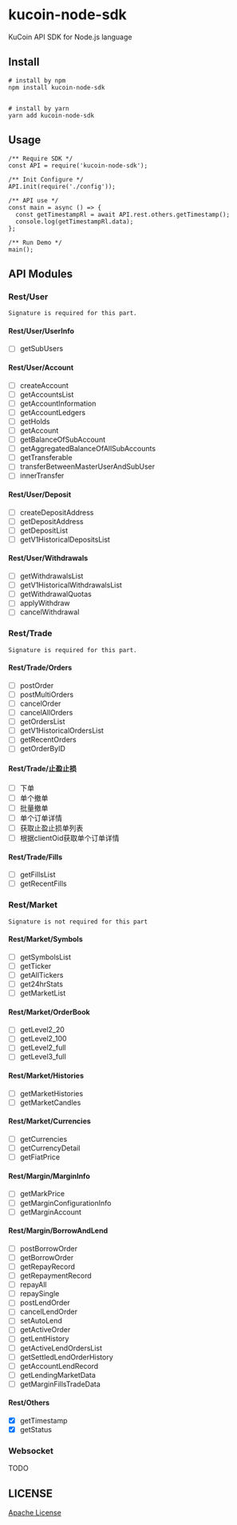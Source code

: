 # kucoin-node-sdk
KuCoin API SDK for Node.js language


## Install
```
# install by npm
npm install kucoin-node-sdk


# install by yarn
yarn add kucoin-node-sdk
```


## Usage

```
/** Require SDK */
const API = require('kucoin-node-sdk');

/** Init Configure */
API.init(require('./config'));

/** API use */
const main = async () => {
  const getTimestampRl = await API.rest.others.getTimestamp();
  console.log(getTimestampRl.data);
};

/** Run Demo */
main();
```

## API Modules

### Rest/User
```
Signature is required for this part.
```

#### Rest/User/UserInfo
- [ ] getSubUsers
#### Rest/User/Account
- [ ] createAccount
- [ ] getAccountsList
- [ ] getAccountInformation
- [ ] getAccountLedgers
- [ ] getHolds
- [ ] getAccount
- [ ] getBalanceOfSubAccount
- [ ] getAggregatedBalanceOfAllSubAccounts
- [ ] getTransferable
- [ ] transferBetweenMasterUserAndSubUser
- [ ] innerTransfer
#### Rest/User/Deposit
- [ ] createDepositAddress
- [ ] getDepositAddress
- [ ] getDepositList
- [ ] getV1HistoricalDepositsList
#### Rest/User/Withdrawals
- [ ] getWithdrawalsList
- [ ] getV1HistoricalWithdrawalsList
- [ ] getWithdrawalQuotas
- [ ] applyWithdraw
- [ ] cancelWithdrawal

### Rest/Trade
```
Signature is required for this part.
```

#### Rest/Trade/Orders
- [ ] postOrder
- [ ] postMultiOrders
- [ ] cancelOrder
- [ ] cancelAllOrders
- [ ] getOrdersList
- [ ] getV1HistoricalOrdersList
- [ ] getRecentOrders
- [ ] getOrderByID
#### Rest/Trade/止盈止损
- [ ] 下单
- [ ] 单个撤单
- [ ] 批量撤单
- [ ] 单个订单详情
- [ ] 获取止盈止损单列表
- [ ] 根据clientOid获取单个订单详情
#### Rest/Trade/Fills
- [ ] getFillsList
- [ ] getRecentFills

### Rest/Market
```
Signature is not required for this part
```
#### Rest/Market/Symbols
- [ ] getSymbolsList
- [ ] getTicker
- [ ] getAllTickers
- [ ] get24hrStats
- [ ] getMarketList
#### Rest/Market/OrderBook
- [ ] getLevel2_20
- [ ] getLevel2_100
- [ ] getLevel2_full
- [ ] getLevel3_full
#### Rest/Market/Histories
- [ ] getMarketHistories
- [ ] getMarketCandles
#### Rest/Market/Currencies
- [ ] getCurrencies
- [ ] getCurrencyDetail
- [ ] getFiatPrice
#### Rest/Margin/MarginInfo
- [ ] getMarkPrice
- [ ] getMarginConfigurationInfo
- [ ] getMarginAccount
#### Rest/Margin/BorrowAndLend
- [ ] postBorrowOrder
- [ ] getBorrowOrder
- [ ] getRepayRecord
- [ ] getRepaymentRecord
- [ ] repayAll
- [ ] repaySingle
- [ ] postLendOrder
- [ ] cancelLendOrder
- [ ] setAutoLend
- [ ] getActiveOrder
- [ ] getLentHistory
- [ ] getActiveLendOrdersList
- [ ] getSettledLendOrderHistory
- [ ] getAccountLendRecord
- [ ] getLendingMarketData
- [ ] getMarginFillsTradeData

#### Rest/Others
- [x] getTimestamp
- [x] getStatus

### Websocket
TODO

## LICENSE

[Apache License](LICENSE)


